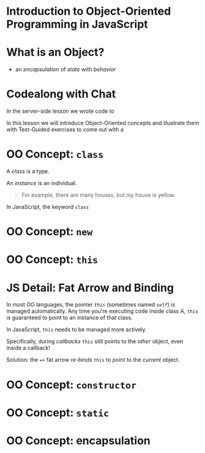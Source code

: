 # Introduction to Object-Oriented Programming in JavaScript

# What is an Object?

* an *encapsulation* of *state* with *behavior*

# Codealong with Chat

In the server-side lesson we wrote code to 

In this lesson we will introduce Object-Oriented concepts and illustrate them with Test-Guided exercises to come out with a 

# OO Concept: `class`

A *class* is a type.

An *instance* is an individual.

> For example, there are many houses, but my house is yellow.

In JavaScript, the keyword `class` 

# OO Concept: `new`

# OO Concept: `this`

# JS Detail: Fat Arrow and Binding

In most OO languages, the pointer *`this`* (sometimes named *`self`*) is managed automatically. Any time you're executing code inside class A, `this` is guaranteed to point to an instance of that class.

In JavaScript, `this` needs to be managed more actively. 

Specifically, during *callbacks* `this` still points to the *other* object, even inside a callback!

Solution: the `=>` fat arrow *re-binds* `this` to point to the *current* object.

# OO Concept: `constructor`

# OO Concept: `static`

# OO Concept: encapsulation



